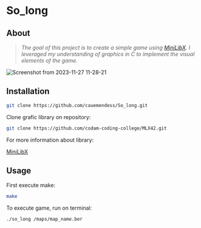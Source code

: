 # So_long

## About
> _The goal of this project is to create a simple game using [MiniLibX](https://github.com/codam-coding-college/MLX42). I leveraged my understanding of graphics in C to implement the visual elements of the game._

![Screenshot from 2023-11-27 11-28-21](https://github.com/cauemendess/So_long/assets/66651547/826781d0-9297-4459-91da-d05eb2775b3f)

## Installation
```sh
git clone https://github.com/cauemendess/So_long.git
```
Clone grafic library on repository:

```sh
git clone https://github.com/codam-coding-college/MLX42.git
```

For more information about library:

[MiniLibX](https://github.com/codam-coding-college/MLX42)

## Usage

First execute make:

```sh
make
```

<p>To execute game, run on terminal:</p>

```sh
./so_long /maps/map_name.ber
```
